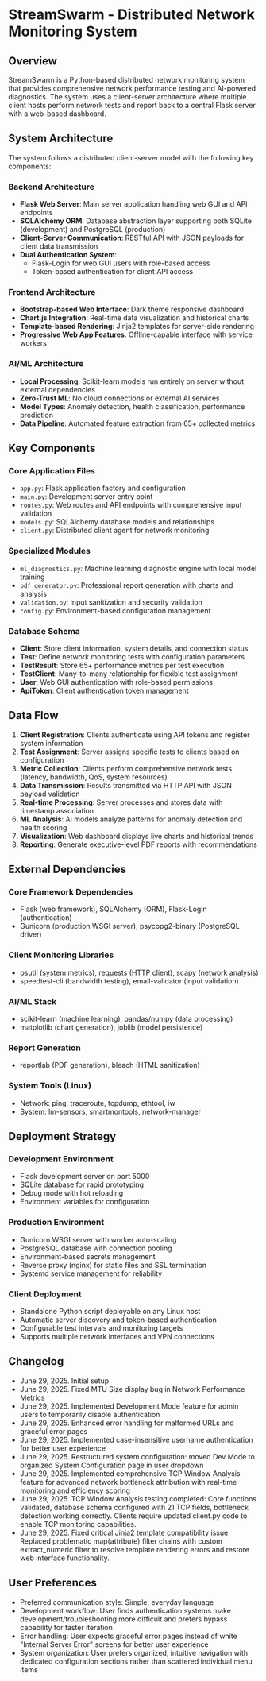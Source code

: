 # StreamSwarm - Distributed Network Monitoring System

## Overview

StreamSwarm is a Python-based distributed network monitoring system that provides comprehensive network performance testing and AI-powered diagnostics. The system uses a client-server architecture where multiple client hosts perform network tests and report back to a central Flask server with a web-based dashboard.

## System Architecture

The system follows a distributed client-server model with the following key components:

### Backend Architecture
- **Flask Web Server**: Main server application handling web GUI and API endpoints
- **SQLAlchemy ORM**: Database abstraction layer supporting both SQLite (development) and PostgreSQL (production)
- **Client-Server Communication**: RESTful API with JSON payloads for client data transmission
- **Dual Authentication System**: 
  - Flask-Login for web GUI users with role-based access
  - Token-based authentication for client API access

### Frontend Architecture
- **Bootstrap-based Web Interface**: Dark theme responsive dashboard
- **Chart.js Integration**: Real-time data visualization and historical charts
- **Template-based Rendering**: Jinja2 templates for server-side rendering
- **Progressive Web App Features**: Offline-capable interface with service workers

### AI/ML Architecture
- **Local Processing**: Scikit-learn models run entirely on server without external dependencies
- **Zero-Trust ML**: No cloud connections or external AI services
- **Model Types**: Anomaly detection, health classification, performance prediction
- **Data Pipeline**: Automated feature extraction from 65+ collected metrics

## Key Components

### Core Application Files
- `app.py`: Flask application factory and configuration
- `main.py`: Development server entry point
- `routes.py`: Web routes and API endpoints with comprehensive input validation
- `models.py`: SQLAlchemy database models and relationships
- `client.py`: Distributed client agent for network monitoring

### Specialized Modules
- `ml_diagnostics.py`: Machine learning diagnostic engine with local model training
- `pdf_generator.py`: Professional report generation with charts and analysis
- `validation.py`: Input sanitization and security validation
- `config.py`: Environment-based configuration management

### Database Schema
- **Client**: Store client information, system details, and connection status
- **Test**: Define network monitoring tests with configuration parameters
- **TestResult**: Store 65+ performance metrics per test execution
- **TestClient**: Many-to-many relationship for flexible test assignment
- **User**: Web GUI authentication with role-based permissions
- **ApiToken**: Client authentication token management

## Data Flow

1. **Client Registration**: Clients authenticate using API tokens and register system information
2. **Test Assignment**: Server assigns specific tests to clients based on configuration
3. **Metric Collection**: Clients perform comprehensive network tests (latency, bandwidth, QoS, system resources)
4. **Data Transmission**: Results transmitted via HTTP API with JSON payload validation
5. **Real-time Processing**: Server processes and stores data with timestamp association
6. **ML Analysis**: AI models analyze patterns for anomaly detection and health scoring
7. **Visualization**: Web dashboard displays live charts and historical trends
8. **Reporting**: Generate executive-level PDF reports with recommendations

## External Dependencies

### Core Framework Dependencies
- Flask (web framework), SQLAlchemy (ORM), Flask-Login (authentication)
- Gunicorn (production WSGI server), psycopg2-binary (PostgreSQL driver)

### Client Monitoring Libraries
- psutil (system metrics), requests (HTTP client), scapy (network analysis)
- speedtest-cli (bandwidth testing), email-validator (input validation)

### AI/ML Stack
- scikit-learn (machine learning), pandas/numpy (data processing)
- matplotlib (chart generation), joblib (model persistence)

### Report Generation
- reportlab (PDF generation), bleach (HTML sanitization)

### System Tools (Linux)
- Network: ping, traceroute, tcpdump, ethtool, iw
- System: lm-sensors, smartmontools, network-manager

## Deployment Strategy

### Development Environment
- Flask development server on port 5000
- SQLite database for rapid prototyping
- Debug mode with hot reloading
- Environment variables for configuration

### Production Environment
- Gunicorn WSGI server with worker auto-scaling
- PostgreSQL database with connection pooling
- Environment-based secrets management
- Reverse proxy (nginx) for static files and SSL termination
- Systemd service management for reliability

### Client Deployment
- Standalone Python script deployable on any Linux host
- Automatic server discovery and token-based authentication
- Configurable test intervals and monitoring targets
- Supports multiple network interfaces and VPN connections

## Changelog

- June 29, 2025. Initial setup
- June 29, 2025. Fixed MTU Size display bug in Network Performance Metrics
- June 29, 2025. Implemented Development Mode feature for admin users to temporarily disable authentication
- June 29, 2025. Enhanced error handling for malformed URLs and graceful error pages
- June 29, 2025. Implemented case-insensitive username authentication for better user experience
- June 29, 2025. Restructured system configuration: moved Dev Mode to organized System Configuration page in user dropdown
- June 29, 2025. Implemented comprehensive TCP Window Analysis feature for advanced network bottleneck attribution with real-time monitoring and efficiency scoring
- June 29, 2025. TCP Window Analysis testing completed: Core functions validated, database schema configured with 21 TCP fields, bottleneck detection working correctly. Clients require updated client.py code to enable TCP monitoring capabilities.
- June 29, 2025. Fixed critical Jinja2 template compatibility issue: Replaced problematic map(attribute) filter chains with custom extract_numeric filter to resolve template rendering errors and restore web interface functionality.

## User Preferences

- Preferred communication style: Simple, everyday language
- Development workflow: User finds authentication systems make development/troubleshooting more difficult and prefers bypass capability for faster iteration
- Error handling: User expects graceful error pages instead of white "Internal Server Error" screens for better user experience
- System organization: User prefers organized, intuitive navigation with dedicated configuration sections rather than scattered individual menu items
